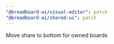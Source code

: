 ```yaml
---
"@breadboard-ai/visual-editor": patch
"@breadboard-ai/shared-ui": patch
---
```


Move share to bottom for owned boards

